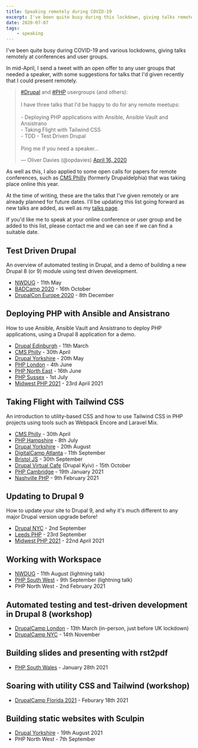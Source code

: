 ```yaml
---
title: Speaking remotely during COVID-19
excerpt: I've been quite busy during this lockdown, giving talks remotely at conferences and user groups.
date: 2020-07-07
tags:
    - speaking
---
```


I've been quite busy during COVID-19 and various lockdowns, giving talks remotely at conferences and user groups.

In mid-April, I send a tweet with an open offer to any user groups that needed a speaker, with some suggestions for talks that I'd given recently that I could present remotely.

<blockquote class="twitter-tweet"><p lang="en" dir="ltr"><a href="https://twitter.com/hashtag/Drupal?src=hash&amp;ref_src=twsrc%5Etfw">#Drupal</a> and <a href="https://twitter.com/hashtag/PHP?src=hash&amp;ref_src=twsrc%5Etfw">#PHP</a> usergroups (and others):<br><br>I have three talks that I&#39;d be happy to do for any remote meetups:<br><br>- Deploying PHP applications with Ansible, Ansible Vault and Ansistrano<br>- Taking Flight with Tailwind CSS<br>- TDD - Test Driven Drupal<br><br>Ping me if you need a speaker...</p>&mdash; Oliver Davies (@opdavies) <a href="https://twitter.com/opdavies/status/1250870367712935938?ref_src=twsrc%5Etfw">April 16, 2020</a></blockquote>

As well as this, I also applied to some open calls for papers for remote conferences, such as [CMS Philly](https://cmsphilly.org "The CMS Philly conference") (formerly Drupaldelphia) that was taking place online this year.

At the time of writing, these are the talks that I've given remotely or are already planned for future dates. I'll be updating this list going forward as new talks are added, as well as my [talks page](/talks "My upcoming and past talks").

If you'd like me to speak at your online conference or user group and be added to this list, please contact me and we can see if we can find a suitable date.

## Test Driven Drupal

An overview of automated testing in Drupal, and a demo of building a new Drupal 8 (or 9) module using test driven development.

- [NWDUG](http://nwdrupal.org.uk) - 11th May
- [BADCamp 2020](https://2020.badcamp.org/session/tdd-test-driven-drupal) - 16th October
- [DrupalCon Europe 2020](https://events.drupal.org/europe2020/sessions/tdd-test-driven-drupal) - 8th December

## Deploying PHP with Ansible and Ansistrano

How to use Ansible, Ansible Vault and Ansistrano to deploy PHP applications, using a Drupal 8 application for a demo.

- [Drupal Edinburgh](https://www.meetup.com/Drupal-Edinburgh/events/267905594) - 11th March
- [CMS Philly](https://cmsphilly.org) - 30th April
- [Drupal Yorkshire](https://www.meetup.com/DrupalYorkshire/events/zwzsfpybchbcc) - 20th May
- [PHP London](https://www.meetup.com/phplondon/events/270930524) - 4th June
- [PHP North East](https://www.meetup.com/phpnortheast) - 16th June
- [PHP Sussex](https://www.meetup.com/PHP-Sussex) - 1st July
- [Midwest PHP 2021](https://midwestphp.org/talks/1q5XUF2tTdXXLYOoujMkpF/Deploying_PHP_applications_with_Ansible,_Ansible_Vault_and_Ansistrano) - 23rd April 2021

## Taking Flight with Tailwind CSS

An introduction to utility-based CSS and how to use Tailwind CSS in PHP projects using tools such as Webpack Encore and Laravel Mix.

- [CMS Philly](https://cmsphilly.org) - 30th April
- [PHP Hampshire](https://www.meetup.com/meetup-group-yzpbvTYv) - 8th July
- [Drupal Yorkshire](https://www.meetup.com/DrupalYorkshire/events/zwzsfpybclbbc) - 20th August
- [DigitalCamp Atlanta](https://www.drupalcampatlanta.com/2020/sessions/taking-flight-tailwind-css) - 11th September
- [Bristol JS](https://techtalks.io/events/f8e26038-2561-484e-8a74-7a1e3a0369b8) - 30th September
- [Drupal Virtual Cafe](https://groups.drupal.org/node/536142) (Drupal Kyiv) - 15th October
- [PHP Cambridge](https://www.meetup.com/phpcambridge/events/273686561) - 19th January 2021
- [Nashville PHP](https://www.meetup.com/nashvillephp/events/kzkdwryccdbmb) - 9th February 2021

## Updating to Drupal 9

How to update your site to Drupal 9, and why it's much different to any major Drupal version upgrade before!

- [Drupal NYC](https://ti.to/drupalnyc/meetup-2020-08-05) - 2nd September
- [Leeds PHP](https://www.meetup.com/leedsphp/events/272504993) - 23rd September
- [Midwest PHP 2021](https://midwestphp.org/talks/7C0m4I87vq72cDoXvsHFRp/Upgrading_your_site_to_Drupal_9) - 22nd April 2021

## Working with Workspace

- [NWDUG](https://www.meetup.com/nwdrupal/events/272098270) - 11th August (lightning talk)
- [PHP South West](https://www.meetup.com/php-sw/events/272787346) - 9th September (lightning talk)
- PHP North West - 2nd February 2021

## Automated testing and test-driven development in Drupal 8 (workshop)

- [DrupalCamp London](https://drupalcamp.london/training/Automated-Testing-and-Test-Driven-Development-in-Drupal-8) - 13th March (in-person, just before UK lockdown)
- [DrupalCamp NYC](https://2020.drupalcamp.nyc/training/automated-testing-and-test-driven-development-drupal-8) - 14th November

## Building slides and presenting with rst2pdf

- [PHP South Wales](https://www.meetup.com/PHP-South-Wales/events/275625320) - January 28th 2021

## Soaring with utility CSS and Tailwind (workshop)

- [DrupalCamp Florida 2021](https://www.fldrupal.camp/training/soaring-utility-css-and-tailwind) - Feburary 18th 2021

## Building static websites with Sculpin

- [Drupal Yorkshire](https://www.meetup.com/DrupalYorkshire/events/280100968) - 19th August 2021
- PHP North West - 7th September
